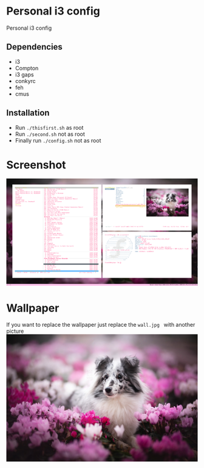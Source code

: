 # Personal i3 config
Personal i3 config
## Dependencies
- i3
- Compton
- i3 gaps
- conkyrc
- feh
- cmus
## Installation
- Run ``./thisfirst.sh`` as root
- Run ``./second.sh`` not as root 
- Finally run ``./config.sh`` not as root 
# Screenshot
![alt text](img/shot.png "FDSFS")
# Wallpaper
If you want to replace the wallpaper just replace the ``wall.jpg `` with another picture
![alt text](wall.jpg "FDSFS")

